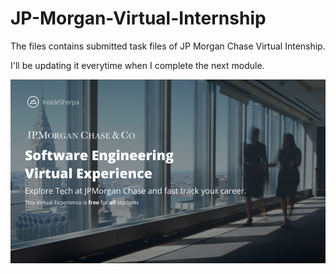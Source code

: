 # JP-Morgan-Virtual-Internship
The files contains submitted task files of JP Morgan Chase Virtual Intenship.

I'll be updating it everytime when I complete the next module.


![](imgs/68747470733a2f2f696e736964657368657270612d6173736574732e73332d61702d736f757468656173742d322e616d617a6f6e6177732e636f6d2f69636f6e732f6a706d6f7267616e2f6769746875622b7265706f2b696d616765732f6a706d632b6769746875.png)
